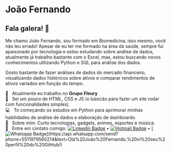 # João Fernando

## Fala galera! 👋
Me chamo João Fernando, sou formado em Biomedicina, isso mesmo, você não leu errado!
Apesar de eu ter me formado na área da saúde, sempre fui apaixonado por tecnologia e estou estudando sobre análise de dados, atualmente já trabalho bastante com o Excel, mas, estou buscando novos conhecimentos utilizando Python e SQL para análise dos dados.

Gosto bastante de fazer análises de dados do mercado financeiro, visualizando dados históricos sobre ativos e comparar rendimentos de ativos variados em função do tempo.


🔬  &nbsp; Atualmente eu trabalho no **Grupo Fleury**
<br/> :purple_heart: &nbsp; Sei um pouco de HTML, CSS e JS (o básicão para fazer um site rodar com funcionalidades simples).
<br/> :computer: &nbsp; To começando os estudos em Python para aprimorar minhas habilidades de análise de dados e elaboração de dashboards.
<br/> 💬  &nbsp; Sobre mim: Curto tecnologias, gadgets, animes, esportes e música.
<br/> :email: &nbsp; Entre em contato comigo: [![Linkedin Badge](https://img.shields.io/badge/-LinkedIn-blue?style=flat-square&logo=Linkedin&logoColor=white&link=https://www.linkedin.com/in/joaoxfernando/)](https://www.linkedin.com/in/joaoxfernando/) • [![Hotmail Badge](https://img.shields.io/badge/-Outlook-0078D4?style=flat-square&logo=microsoft-outlook&logoColor=white&link=mailto:joaoxfernando@outlook.com)](mailto:joaoxfernando@outlook.com) • [![Whatsapp Badge](https://img.shields.io/badge/-WhatsApp-4CA143?style=flat-square&labelColor=4CA143&logo=whatsapp&logoColor=white&link=https://api.whatsapp.com/send?phone=5584999122284&text=Olá%20João%20Fernando,%20vi%20seu%20perfil%20do%20GitHub!)](https://api.whatsapp.com/send?phone=5511979560214&text=Olá%20João%20Fernando,%20vi%20seu%20perfil%20do%20GitHub!)
